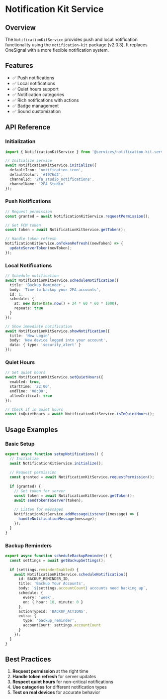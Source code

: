 # Notification Kit Service

## Overview

The `NotificationKitService` provides push and local notification functionality using the `notification-kit` package (v2.0.3). It replaces OneSignal with a more flexible notification system.

## Features

- ✅ Push notifications
- ✅ Local notifications
- ✅ Quiet hours support
- ✅ Notification categories
- ✅ Rich notifications with actions
- ✅ Badge management
- ✅ Sound customization

## API Reference

### Initialization

```typescript
import { NotificationKitService } from '@services/notification-kit.service';

// Initialize service
await NotificationKitService.initialize({
  defaultIcon: 'notification_icon',
  defaultColor: '#1976d2',
  channelId: '2fa_studio_notifications',
  channelName: '2FA Studio'
});
```

### Push Notifications

```typescript
// Request permission
const granted = await NotificationKitService.requestPermission();

// Get FCM token
const token = await NotificationKitService.getToken();

// Handle token refresh
NotificationKitService.onTokenRefresh((newToken) => {
  updateServerToken(newToken);
});
```

### Local Notifications

```typescript
// Schedule notification
await NotificationKitService.scheduleNotification({
  title: 'Backup Reminder',
  body: 'Time to backup your 2FA accounts',
  id: 1,
  schedule: {
    at: new Date(Date.now() + 24 * 60 * 60 * 1000),
    repeats: true
  }
});

// Show immediate notification
await NotificationKitService.showNotification({
  title: 'New Login',
  body: 'New device logged into your account',
  data: { type: 'security_alert' }
});
```

### Quiet Hours

```typescript
// Set quiet hours
await NotificationKitService.setQuietHours({
  enabled: true,
  startTime: '22:00',
  endTime: '08:00',
  allowCritical: true
});

// Check if in quiet hours
const inQuietHours = await NotificationKitService.isInQuietHours();
```

## Usage Examples

### Basic Setup

```typescript
export async function setupNotifications() {
  // Initialize
  await NotificationKitService.initialize();
  
  // Request permission
  const granted = await NotificationKitService.requestPermission();
  
  if (granted) {
    // Get token for server
    const token = await NotificationKitService.getToken();
    await sendTokenToServer(token);
    
    // Listen for messages
    NotificationKitService.addMessageListener((message) => {
      handleNotificationMessage(message);
    });
  }
}
```

### Backup Reminders

```typescript
export async function scheduleBackupReminder() {
  const settings = await getBackupSettings();
  
  if (settings.reminderEnabled) {
    await NotificationKitService.scheduleNotification({
      id: BACKUP_REMINDER_ID,
      title: 'Backup Your Accounts',
      body: `${settings.accountCount} accounts need backing up`,
      schedule: {
        every: 'week',
        on: { hour: 10, minute: 0 }
      },
      actionTypeId: 'BACKUP_ACTIONS',
      extra: {
        type: 'backup_reminder',
        accountCount: settings.accountCount
      }
    });
  }
}
```

## Best Practices

1. **Request permission** at the right time
2. **Handle token refresh** for server updates
3. **Respect quiet hours** for non-critical notifications
4. **Use categories** for different notification types
5. **Test on real devices** for accurate behavior